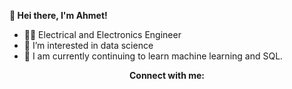 <p align="center"> 
  
  <b>👋 Hei there, I'm Ahmet!   </b>
</p>

- 👨‍🔧 Electrical and Electronics Engineer
- 👀 I’m interested in data science
- 🌱 I am currently continuing to learn machine learning and SQL.

<p align="center"> 
  <b> Connect with me: </b>
</p>

